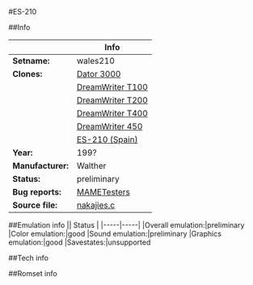 #ES-210

##Info

||Info|
|-----|-----|
|**Setname:**|wales210
|**Clones:**|[Dator 3000](dator3k.md)
||[DreamWriter T100](drwrt100.md)
||[DreamWriter T200](drwrt200.md)
||[DreamWriter T400](drwrt400.md)
||[DreamWriter 450](drwrt450.md)
||[ES-210 (Spain)](es210_es.md)
|**Year:**|199?
|**Manufacturer:**|Walther
|**Status:**|preliminary
|**Bug reports:**|[MAMETesters](http://mametesters.org/view_all_set.php?type=1&temporary=y&search=nakajies.c)
|**Source file:**|[nakajies.c](https://github.com/mamedev/mame/blob/master/src/mess/drivers/nakajies.c)

##Emulation info
|| Status |
|-----|-----|
|Overall emulation:|preliminary
|Color emulation:|good
|Sound emulation:|preliminary
|Graphics emulation:|good
|Savestates:|unsupported

##Tech info

##Romset info

<!--- START OF EDITED COMMENT DO NOT TOUCH TEXT ABOVE-->
